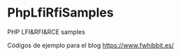 # PhpLfiRfiSamples
PHP LFI&amp;RFI&amp;RCE samples

Códigos de ejemplo para el blog https://www.fwhibbit.es/
